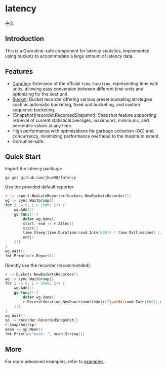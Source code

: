 
# latency

[中文](README_CN.md)

## Introduction

This is a Goroutine-safe component for latency statistics, implemented using buckets to accommodate a large amount of latency data.

## Features
- [Duration][duration.Duration]: Extension of the official `time.Duration`, representing time with units, allowing easy conversion between different time units and optimizing for the best unit.
- [Bucket][buckets.bucketsRecorder]: Bucket recorder offering various preset bucketing strategies such as automatic bucketing, fixed unit bucketing, and custom sequence bucketing.
- [Snapshot][recorder.RecordedSnapshot]: Snapshot feature supporting retrieval of current statistical averages, maximums, minimums, and percentile values at any time.
- High performance with optimizations for garbage collection (GC) and concurrency, minimizing performance overhead to the maximum extent.
- Goroutine-safe.

## Quick Start
Import the latency package:
``` shell
go get github.com/jhue58/latency
```

Use the provided default reporter:
``` go
r := report.NewLateReporter(buckets.NewBucketsRecorder())
wg := sync.WaitGroup{}
for i := 0; i < 1000; i++ {
    wg.Add(1)
    go func() {
        defer wg.Done()
        start, end := r.Alloc()
        start()
        time.Sleep(time.Duration(rand.Intn(600)) * time.Millisecond) // Simulate time-consuming operation
        end()
    }()
}
wg.Wait()
fmt.Println(r.Report())
```

Directly use the recorder (recommended):
``` go
r := buckets.NewBucketsRecorder()
wg := sync.WaitGroup{}
for i := 0; i < 1000; i++ {
    wg.Add(1)
    go func() {
        defer wg.Done()
        r.Record(duration.NewDuartionWithUnit(float64(rand.Intn(600)),duration.Ms)) // Simulate latency 0~600ms
    }()
}
wg.Wait()
sp := recorder.RecordedSnapshot{}
r.Snapshot(sp)
mean := sp.Mean()
fmt.Println("mean: ", mean.String())
```

## More
For more advanced examples, refer to [examples][examples].


[duration.Duration]: duration/duration.go
[buckets.bucketsRecorder]: buckets/buckets.go
[recoder.RecordedSnapshot]: recorder/snapshot.go
[examples]: examples